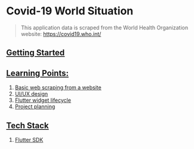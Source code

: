 # Covid-19 World Situation
> This application data is scraped from the World Health Organization
> website: <u>https://covid19.who.int/<u>

## Getting Started


## Learning Points:
1. Basic web scraping from a website
2. UI/UX design
3. Flutter widget lifecycle
4. Project planning

## Tech Stack
1. Flutter SDK
